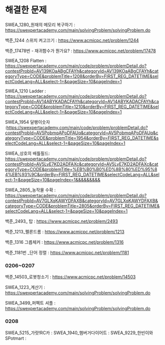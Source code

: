 
# 해결한 문제

SWEA_1280_원재의 메모리 복구하기 : https://swexpertacademy.com/main/solvingProblem/solvingProblem.do

백준_1244 스위치 켜고끄기 : https://www.acmicpc.net/problem/1244

백준_17478번 - 재귀함수가 뭔가요? : https://www.acmicpc.net/problem/17478
 
SWEA_1208 Flatten : https://swexpertacademy.com/main/code/problem/problemDetail.do?contestProbId=AV139KOaABgCFAYh&categoryId=AV139KOaABgCFAYh&categoryType=CODE&problemTitle=1208&orderBy=FIRST_REG_DATETIME&selectCodeLang=ALL&select-1=&pageSize=10&pageIndex=1

SWEA_1210 Ladder : https://swexpertacademy.com/main/code/problem/problemDetail.do?contestProbId=AV14ABYKADACFAYh&categoryId=AV14ABYKADACFAYh&categoryType=CODE&problemTitle=1210&orderBy=FIRST_REG_DATETIME&selectCodeLang=ALL&select-1=&pageSize=10&pageIndex=1

SWEA_1954 달팽이숫자 :https://swexpertacademy.com/main/code/problem/problemDetail.do?contestProbId=AV5PobmqAPoDFAUq&categoryId=AV5PobmqAPoDFAUq&categoryType=CODE&problemTitle=1954&orderBy=FIRST_REG_DATETIME&selectCodeLang=ALL&select-1=&pageSize=10&pageIndex=1

SWEA_상호의 배틀필드: https://swexpertacademy.com/main/code/problem/problemDetail.do?contestProbId=AV5LyE7KD2ADFAXc&categoryId=AV5LyE7KD2ADFAXc&categoryType=CODE&problemTitle=%EB%B0%B0%ED%8B%80%ED%95%84%EB%93%9C&orderBy=FIRST_REG_DATETIME&selectCodeLang=ALL&select-1=&pageSize=10&pageIndex=1&&&&&&&&&

SWEA_2805_농작물 수확 : https://swexpertacademy.com/main/code/problem/problemDetail.do?contestProbId=AV7GLXqKAWYDFAXB&categoryId=AV7GLXqKAWYDFAXB&categoryType=CODE&problemTitle=2805&orderBy=FIRST_REG_DATETIME&selectCodeLang=ALL&select-1=&pageSize=10&pageIndex=1

백준_2493_ 탑 : https://www.acmicpc.net/problem/2493

백준_1213_펠론드롬 : https://www.acmicpc.net/problem/1213

백준_1316 그릅체커 : https://www.acmicpc.net/problem/1316

백준_1181번 _단어 정렬 : https://www.acmicpc.net/problem/1181

### 0206~0207

백준_14503_로봇청소기 : https://www.acmicpc.net/problem/14503

SWEA_1223_계산기 : https://swexpertacademy.com/main/solvingProblem/solvingProblem.do

SWEA_3499_퍼펙트 셔플 : https://swexpertacademy.com/main/solvingProblem/solvingProblem.do

### 0208
SWEA_5215_가랏!RC카 :
SWEA_1940_햄버거다이어트 :
SWEA_9229_한빈이와 SPotmart :


